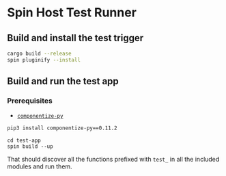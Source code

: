 # Spin Host Test Runner

## Build and install the test trigger

```bash
cargo build --release
spin pluginify --install
```

## Build and run the test app

### Prerequisites

- [`componentize-py`](https://github.com/bytecodealliance/componentize-py)

```bash
pip3 install componentize-py==0.11.2
```

```
cd test-app
spin build --up
```

That should discover all the functions prefixed with `test_` in all the included modules and run them.
